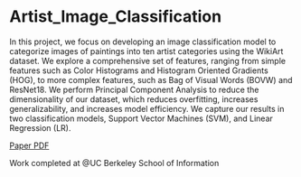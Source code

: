 # Artist_Image_Classification

In this project, we focus on developing an image classification model to categorize
images of paintings into ten artist categories using the WikiArt dataset. We explore a
comprehensive set of features, ranging from simple features such as Color Histograms and
Histogram Oriented Gradients (HOG), to more complex features, such as Bag of Visual Words
(BOVW) and ResNet18. We perform Principal Component Analysis to reduce the
dimensionality of our dataset, which reduces overfitting, increases generalizability, and increases
model efficiency. We capture our results in two classification models, Support Vector Machines
(SVM), and Linear Regression (LR).

[Paper PDF](https://drive.google.com/file/d/16n40Dpi3lTUnVABC7uPEsIrvDPFJqLh0/view?usp=sharing) 

Work completed at @UC Berkeley School of Information
